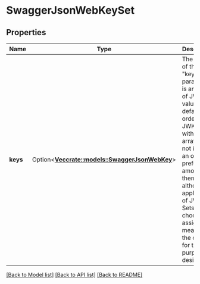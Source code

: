# SwaggerJsonWebKeySet

## Properties

Name | Type | Description | Notes
------------ | ------------- | ------------- | -------------
**keys** | Option<[**Vec<crate::models::SwaggerJsonWebKey>**](swaggerJSONWebKey.md)> | The value of the \"keys\" parameter is an array of JWK values.  By default, the order of the JWK values within the array does not imply an order of preference among them, although applications of JWK Sets can choose to assign a meaning to the order for their purposes, if desired. | [optional]

[[Back to Model list]](../README.md#documentation-for-models) [[Back to API list]](../README.md#documentation-for-api-endpoints) [[Back to README]](../README.md)


